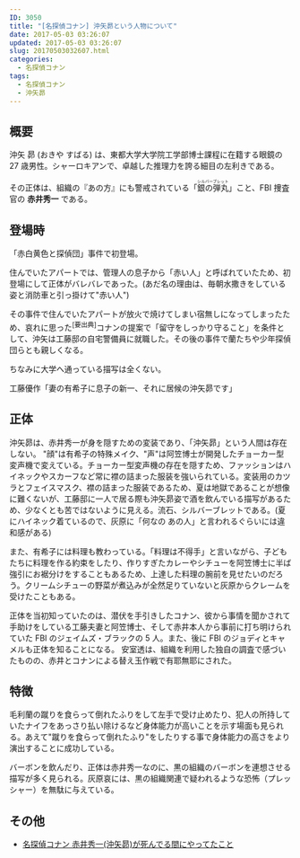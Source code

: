 ```yaml
---
ID: 3050
title: "[名探偵コナン] 沖矢昴という人物について"
date: 2017-05-03 03:26:07
updated: 2017-05-03 03:26:07
slug: 20170503032607.html
categories:
  - 名探偵コナン
tags:
  - 名探偵コナン
  - 沖矢昴
---
```


## 概要

沖矢 昴 (おきや すばる) は、東都大学大学院工学部博士課程に在籍する眼鏡の 27 歳男性。シャーロキアンで、卓越した推理力を誇る細目の左利きである。

その正体は、組織の『あの方』にも警戒されている「<ruby><rb>銀の弾丸</rb><rt>シルバーブレット</rt></ruby>」こと、FBI 捜査官の **赤井秀一** である。

## 登場時

「赤白黄色と探偵団」事件で初登場。

住んでいたアパートでは、管理人の息子から「赤い人」と呼ばれていたため、初登場にして正体がバレバレであった。(あだ名の理由は、毎朝水撒きをしている姿と消防車と引っ掛けて"赤い人")

その事件で住んでいたアパートが放火で焼けてしまい宿無しになってしまったため、哀れに思った<sup>[要出典]</sup>コナンの提案で「留守をしっかり守ること」を条件として、沖矢は工藤邸の自宅警備員に就職した。その後の事件で蘭たちや少年探偵団らとも親しくなる。

ちなみに大学へ通っている描写は全くない。

<p class="text-muted">工藤優作「妻の有希子に息子の新一、それに居候の沖矢昴です」</p>

## 正体

沖矢昴は、赤井秀一が身を隠すための変装であり、「沖矢昴」という人間は存在しない。
"顔"は有希子の特殊メイク、"声"は阿笠博士が開発したチョーカー型変声機で変えている。チョーカー型変声機の存在を隠すため、ファッションはハイネックやスカーフなど常に襟の詰まった服装を強いられている。変装用のカツラとフェイスマスク、襟の詰まった服装であるため、夏は地獄であることが想像に難くないが、工藤邸に一人で居る際も沖矢昴姿で酒を飲んでいる描写があるため、少なくとも苦ではないように見える。流石、シルバーブレットである。(夏にハイネック着ているので、灰原に「何なの あの人」と言われるぐらいには違和感がある)

また、有希子には料理も教わっている。「料理は不得手」と言いながら、子どもたちに料理を作る約束をしたり、作りすぎたカレーやシチューを阿笠博士に半ば強引にお裾分けをすることもあるため、上達した料理の腕前を見せたいのだろう。クリームシチューの野菜が煮込みが全然足りていないと灰原からクレームを受けたこともある。

正体を当初知っていたのは、潜伏を手引きしたコナン、彼から事情を聞かされて手助けをしている工藤夫妻と阿笠博士、そして赤井本人から事前に打ち明けられていた FBI のジェイムズ・ブラックの 5 人。また、後に FBI のジョディとキャメルも正体を知ることになる。
安室透は、組織を利用した独自の調査で感づいたものの、赤井とコナンによる替え玉作戦で有耶無耶にされた。

## 特徴

毛利蘭の蹴りを食らって倒れたふりをして左手で受け止めたり、犯人の所持していたナイフをあっさり払い除けるなど身体能力が高いことを示す場面も見られる。あえて"蹴りを食らって倒れたふり"をしたりする事で身体能力の高さをより演出することに成功している。

バーボンを飲んだり、正体は赤井秀一なのに、黒の組織のバーボンを連想させる描写が多く見られる。灰原哀には、黒の組織関連で疑われるような恐怖（プレッシャー）を無駄に与えている。

## その他

- [名探偵コナン 赤井秀一(沖矢昴)が死んでる間にやってたこと](https://b.0218.jp/20140607013751.html)

<!--推理力、利き腕(左利き)、バーボン好き、口癖(「なるほど」「ホー」)、組織の人間を「狼」、コナンの事を「ボウヤ」と表現するなど、正体(赤井)がバレバレである。-->
